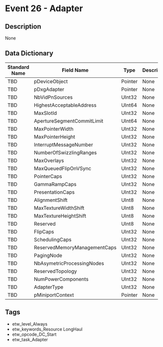 # Event 26 - Adapter

## Description
None

## Data Dictionary
|Standard Name|Field Name|Type|Description|Sample Value|
|---|---|---|---|---|
|TBD|pDeviceObject|Pointer|None|`None`|
|TBD|pDxgAdapter|Pointer|None|`None`|
|TBD|NbVidPnSources|UInt32|None|`None`|
|TBD|HighestAcceptableAddress|UInt64|None|`None`|
|TBD|MaxSlotId|UInt32|None|`None`|
|TBD|ApertureSegmentCommitLimit|UInt64|None|`None`|
|TBD|MaxPointerWidth|UInt32|None|`None`|
|TBD|MaxPointerHeight|UInt32|None|`None`|
|TBD|InterruptMessageNumber|UInt32|None|`None`|
|TBD|NumberOfSwizzlingRanges|UInt32|None|`None`|
|TBD|MaxOverlays|UInt32|None|`None`|
|TBD|MaxQueuedFlipOnVSync|UInt32|None|`None`|
|TBD|PointerCaps|UInt32|None|`None`|
|TBD|GammaRampCaps|UInt32|None|`None`|
|TBD|PresentationCaps|UInt32|None|`None`|
|TBD|AlignmentShift|UInt8|None|`None`|
|TBD|MaxTextureWidthShift|UInt8|None|`None`|
|TBD|MaxTextureHeightShift|UInt8|None|`None`|
|TBD|Reserved|UInt8|None|`None`|
|TBD|FlipCaps|UInt32|None|`None`|
|TBD|SchedulingCaps|UInt32|None|`None`|
|TBD|ReservedMemoryManagementCaps|UInt32|None|`None`|
|TBD|PagingNode|UInt32|None|`None`|
|TBD|NbAsymetricProcessingNodes|UInt32|None|`None`|
|TBD|ReservedTopology|UInt32|None|`None`|
|TBD|NumPowerComponents|UInt32|None|`None`|
|TBD|AdapterType|UInt32|None|`None`|
|TBD|pMiniportContext|Pointer|None|`None`|

## Tags
* etw_level_Always
* etw_keywords_Resource LongHaul
* etw_opcode_DC_Start
* etw_task_Adapter